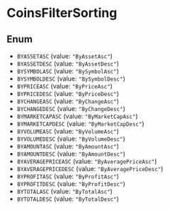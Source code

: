 # CoinsFilterSorting

## Enum

* `BYASSETASC` (value: `"ByAssetAsc"`)
* `BYASSETDESC` (value: `"ByAssetDesc"`)
* `BYSYMBOLASC` (value: `"BySymbolAsc"`)
* `BYSYMBOLDESC` (value: `"BySymbolDesc"`)
* `BYPRICEASC` (value: `"ByPriceAsc"`)
* `BYPRICEDESC` (value: `"ByPriceDesc"`)
* `BYCHANGEASC` (value: `"ByChangeAsc"`)
* `BYCHANGEDESC` (value: `"ByChangeDesc"`)
* `BYMARKETCAPASC` (value: `"ByMarketCapAsc"`)
* `BYMARKETCAPDESC` (value: `"ByMarketCapDesc"`)
* `BYVOLUMEASC` (value: `"ByVolumeAsc"`)
* `BYVOLUMEDESC` (value: `"ByVolumeDesc"`)
* `BYAMOUNTASC` (value: `"ByAmountAsc"`)
* `BYAMOUNTDESC` (value: `"ByAmountDesc"`)
* `BYAVERAGEPRICEASC` (value: `"ByAveragePriceAsc"`)
* `BYAVERAGEPRICEDESC` (value: `"ByAveragePriceDesc"`)
* `BYPROFITASC` (value: `"ByProfitAsc"`)
* `BYPROFITDESC` (value: `"ByProfitDesc"`)
* `BYTOTALASC` (value: `"ByTotalAsc"`)
* `BYTOTALDESC` (value: `"ByTotalDesc"`)
